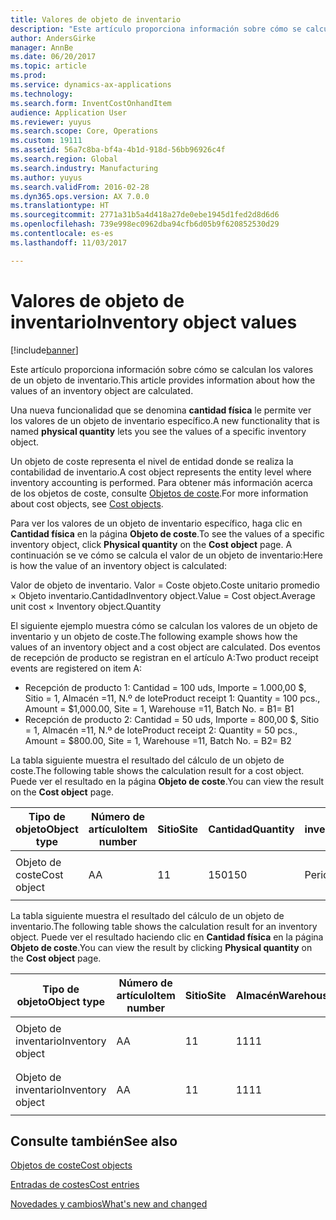 ```yaml
---
title: Valores de objeto de inventario
description: "Este artículo proporciona información sobre cómo se calculan los valores de un objeto de inventario."
author: AndersGirke
manager: AnnBe
ms.date: 06/20/2017
ms.topic: article
ms.prod: 
ms.service: dynamics-ax-applications
ms.technology: 
ms.search.form: InventCostOnhandItem
audience: Application User
ms.reviewer: yuyus
ms.search.scope: Core, Operations
ms.custom: 19111
ms.assetid: 56a7c8ba-bf4a-4b1d-918d-56bb96926c4f
ms.search.region: Global
ms.search.industry: Manufacturing
ms.author: yuyus
ms.search.validFrom: 2016-02-28
ms.dyn365.ops.version: AX 7.0.0
ms.translationtype: HT
ms.sourcegitcommit: 2771a31b5a4d418a27de0ebe1945d1fed2d8d6d6
ms.openlocfilehash: 739e998ec0962dba94cfb6d05b9f620852530d29
ms.contentlocale: es-es
ms.lasthandoff: 11/03/2017

---
```


# <a name="inventory-object-values"></a><span data-ttu-id="192e6-103">Valores de objeto de inventario</span><span class="sxs-lookup"><span data-stu-id="192e6-103">Inventory object values</span></span>

[!include[banner](../includes/banner.md)]


<span data-ttu-id="192e6-104">Este artículo proporciona información sobre cómo se calculan los valores de un objeto de inventario.</span><span class="sxs-lookup"><span data-stu-id="192e6-104">This article provides information about how the values of an inventory object are calculated.</span></span> 

<span data-ttu-id="192e6-105">Una nueva funcionalidad que se denomina **cantidad física** le permite ver los valores de un objeto de inventario específico.</span><span class="sxs-lookup"><span data-stu-id="192e6-105">A new functionality that is named **physical quantity** lets you see the values of a specific inventory object.</span></span> 

<span data-ttu-id="192e6-106">Un objeto de coste representa el nivel de entidad donde se realiza la contabilidad de inventario.</span><span class="sxs-lookup"><span data-stu-id="192e6-106">A cost object represents the entity level where inventory accounting is performed.</span></span> <span data-ttu-id="192e6-107">Para obtener más información acerca de los objetos de coste, consulte [Objetos de coste](cost-object.md).</span><span class="sxs-lookup"><span data-stu-id="192e6-107">For more information about cost objects, see [Cost objects](cost-object.md).</span></span> 

<span data-ttu-id="192e6-108">Para ver los valores de un objeto de inventario específico, haga clic en **Cantidad física** en la página **Objeto de coste**.</span><span class="sxs-lookup"><span data-stu-id="192e6-108">To see the values of a specific inventory object, click **Physical quantity** on the **Cost object** page.</span></span> <span data-ttu-id="192e6-109">A continuación se ve cómo se calcula el valor de un objeto de inventario:</span><span class="sxs-lookup"><span data-stu-id="192e6-109">Here is how the value of an inventory object is calculated:</span></span> 

<span data-ttu-id="192e6-110">Valor de objeto de inventario. Valor = Coste objeto.Coste unitario promedio × Objeto inventario.Cantidad</span><span class="sxs-lookup"><span data-stu-id="192e6-110">Inventory object.Value = Cost object.Average unit cost × Inventory object.Quantity</span></span> 

<span data-ttu-id="192e6-111">El siguiente ejemplo muestra cómo se calculan los valores de un objeto de inventario y un objeto de coste.</span><span class="sxs-lookup"><span data-stu-id="192e6-111">The following example shows how the values of an inventory object and a cost object are calculated.</span></span> <span data-ttu-id="192e6-112">Dos eventos de recepción de producto se registran en el artículo A:</span><span class="sxs-lookup"><span data-stu-id="192e6-112">Two product receipt events are registered on item A:</span></span>

-   <span data-ttu-id="192e6-113">Recepción de producto 1: Cantidad = 100 uds, Importe = 1.000,00 $, Sitio = 1, Almacén =11, N.º de lote</span><span class="sxs-lookup"><span data-stu-id="192e6-113">Product receipt 1: Quantity = 100 pcs., Amount = $1,000.00, Site = 1, Warehouse =11, Batch No.</span></span> <span data-ttu-id="192e6-114">= B1</span><span class="sxs-lookup"><span data-stu-id="192e6-114">= B1</span></span>
-   <span data-ttu-id="192e6-115">Recepción de producto 2: Cantidad = 50 uds, Importe = 800,00 $, Sitio = 1, Almacén =11, N.º de lote</span><span class="sxs-lookup"><span data-stu-id="192e6-115">Product receipt 2: Quantity = 50 pcs., Amount = $800.00, Site = 1, Warehouse =11, Batch No.</span></span> <span data-ttu-id="192e6-116">= B2</span><span class="sxs-lookup"><span data-stu-id="192e6-116">= B2</span></span>

<span data-ttu-id="192e6-117">La tabla siguiente muestra el resultado del cálculo de un objeto de coste.</span><span class="sxs-lookup"><span data-stu-id="192e6-117">The following table shows the calculation result for a cost object.</span></span> <span data-ttu-id="192e6-118">Puede ver el resultado en la página **Objeto de coste**.</span><span class="sxs-lookup"><span data-stu-id="192e6-118">You can view the result on the **Cost object** page.</span></span>

<table style="width:100%;">
<colgroup>
<col width="14%" />
<col width="14%" />
<col width="14%" />
<col width="14%" />
<col width="14%" />
<col width="14%" />
<col width="14%" />
</colgroup>
<thead>
<tr class="header">
<th><span data-ttu-id="192e6-119">Tipo de objeto</span><span class="sxs-lookup"><span data-stu-id="192e6-119">Object type</span></span></th>
<th><span data-ttu-id="192e6-120">Número de artículo</span><span class="sxs-lookup"><span data-stu-id="192e6-120">Item number</span></span></th>
<th><span data-ttu-id="192e6-121">Sitio</span><span class="sxs-lookup"><span data-stu-id="192e6-121">Site</span></span></th>
<th><span data-ttu-id="192e6-122">Cantidad</span><span class="sxs-lookup"><span data-stu-id="192e6-122">Quantity</span></span></th>
<th><span data-ttu-id="192e6-123">Unidad de inventario</span><span class="sxs-lookup"><span data-stu-id="192e6-123">Inventory unit</span></span></th>
<th><span data-ttu-id="192e6-124">Valor</span><span class="sxs-lookup"><span data-stu-id="192e6-124">Value</span></span></th>
<th><span data-ttu-id="192e6-125">Coste unitario promedio</span><span class="sxs-lookup"><span data-stu-id="192e6-125">Average unit cost</span></span></th>
</tr>
</thead>
<tbody>
<tr class="odd">
<td><span data-ttu-id="192e6-126">Objeto de coste</span><span class="sxs-lookup"><span data-stu-id="192e6-126">Cost object</span></span></td>
<td><span data-ttu-id="192e6-127">A</span><span class="sxs-lookup"><span data-stu-id="192e6-127">A</span></span></td>
<td><span data-ttu-id="192e6-128">1</span><span class="sxs-lookup"><span data-stu-id="192e6-128">1</span></span></td>
<td><span data-ttu-id="192e6-129">150</span><span class="sxs-lookup"><span data-stu-id="192e6-129">150</span></span></td>
<td><span data-ttu-id="192e6-130">Periodos</span><span class="sxs-lookup"><span data-stu-id="192e6-130">Pcs.</span></span></td>
<td><p><span data-ttu-id="192e6-131">1800,00 $</span><span class="sxs-lookup"><span data-stu-id="192e6-131">$1800.00</span></span></p></td>
<td><p><span data-ttu-id="192e6-132">12,00 $</span><span class="sxs-lookup"><span data-stu-id="192e6-132">$12.00</span></span></p></td>
</tr>
</tbody>
</table>

<span data-ttu-id="192e6-133">La tabla siguiente muestra el resultado del cálculo de un objeto de inventario.</span><span class="sxs-lookup"><span data-stu-id="192e6-133">The following table shows the calculation result for an inventory object.</span></span> <span data-ttu-id="192e6-134">Puede ver el resultado haciendo clic en **Cantidad física** en la página **Objeto de coste**.</span><span class="sxs-lookup"><span data-stu-id="192e6-134">You can view the result by clicking **Physical quantity** on the **Cost object** page.</span></span>

<table style="width:100%;">
<colgroup>
<col width="11%" />
<col width="11%" />
<col width="11%" />
<col width="11%" />
<col width="11%" />
<col width="11%" />
<col width="11%" />
<col width="11%" />
<col width="11%" />
</colgroup>
<thead>
<tr class="header">
<th><span data-ttu-id="192e6-135">Tipo de objeto</span><span class="sxs-lookup"><span data-stu-id="192e6-135">Object type</span></span></th>
<th><span data-ttu-id="192e6-136">Número de artículo</span><span class="sxs-lookup"><span data-stu-id="192e6-136">Item number</span></span></th>
<th><span data-ttu-id="192e6-137">Sitio</span><span class="sxs-lookup"><span data-stu-id="192e6-137">Site</span></span></th>
<th><span data-ttu-id="192e6-138">Almacén</span><span class="sxs-lookup"><span data-stu-id="192e6-138">Warehouse</span></span></th>
<th><span data-ttu-id="192e6-139">N.º de lote</span><span class="sxs-lookup"><span data-stu-id="192e6-139">Batch No.</span></span></th>
<th><span data-ttu-id="192e6-140">Cantidad</span><span class="sxs-lookup"><span data-stu-id="192e6-140">Quantity</span></span></th>
<th><span data-ttu-id="192e6-141">Unidad de inventario</span><span class="sxs-lookup"><span data-stu-id="192e6-141">Inventory unit</span></span></th>
<th><span data-ttu-id="192e6-142">Valor</span><span class="sxs-lookup"><span data-stu-id="192e6-142">Value</span></span></th>
<th><span data-ttu-id="192e6-143">Coste unitario promedio</span><span class="sxs-lookup"><span data-stu-id="192e6-143">Average unit cost</span></span></th>
</tr>
</thead>
<tbody>
<tr class="odd">
<td><span data-ttu-id="192e6-144">Objeto de inventario</span><span class="sxs-lookup"><span data-stu-id="192e6-144">Inventory object</span></span></td>
<td><span data-ttu-id="192e6-145">A</span><span class="sxs-lookup"><span data-stu-id="192e6-145">A</span></span></td>
<td><span data-ttu-id="192e6-146">1</span><span class="sxs-lookup"><span data-stu-id="192e6-146">1</span></span></td>
<td><span data-ttu-id="192e6-147">11</span><span class="sxs-lookup"><span data-stu-id="192e6-147">11</span></span></td>
<td><span data-ttu-id="192e6-148">B1</span><span class="sxs-lookup"><span data-stu-id="192e6-148">B1</span></span></td>
<td><span data-ttu-id="192e6-149">100</span><span class="sxs-lookup"><span data-stu-id="192e6-149">100</span></span></td>
<td><span data-ttu-id="192e6-150">Periodos</span><span class="sxs-lookup"><span data-stu-id="192e6-150">Pcs.</span></span></td>
<td><p><span data-ttu-id="192e6-151">1200,00 $</span><span class="sxs-lookup"><span data-stu-id="192e6-151">$1200.00</span></span></p></td>
<td><p><span data-ttu-id="192e6-152">12,00 $</span><span class="sxs-lookup"><span data-stu-id="192e6-152">$12.00</span></span></p></td>
</tr>
<tr class="even">
<td><span data-ttu-id="192e6-153">Objeto de inventario</span><span class="sxs-lookup"><span data-stu-id="192e6-153">Inventory object</span></span></td>
<td><span data-ttu-id="192e6-154">A</span><span class="sxs-lookup"><span data-stu-id="192e6-154">A</span></span></td>
<td><span data-ttu-id="192e6-155">1</span><span class="sxs-lookup"><span data-stu-id="192e6-155">1</span></span></td>
<td><span data-ttu-id="192e6-156">11</span><span class="sxs-lookup"><span data-stu-id="192e6-156">11</span></span></td>
<td><span data-ttu-id="192e6-157">B2</span><span class="sxs-lookup"><span data-stu-id="192e6-157">B2</span></span></td>
<td><span data-ttu-id="192e6-158">50</span><span class="sxs-lookup"><span data-stu-id="192e6-158">50</span></span></td>
<td><span data-ttu-id="192e6-159">Periodos</span><span class="sxs-lookup"><span data-stu-id="192e6-159">Pcs.</span></span></td>
<td><p><span data-ttu-id="192e6-160">600,00 $</span><span class="sxs-lookup"><span data-stu-id="192e6-160">$600.00</span></span></p></td>
<td><p><span data-ttu-id="192e6-161">12,00 $</span><span class="sxs-lookup"><span data-stu-id="192e6-161">$12.00</span></span></p></td>
</tr>
</tbody>
</table>



<a name="see-also"></a><span data-ttu-id="192e6-162">Consulte también</span><span class="sxs-lookup"><span data-stu-id="192e6-162">See also</span></span>
--------

[<span data-ttu-id="192e6-163">Objetos de coste</span><span class="sxs-lookup"><span data-stu-id="192e6-163">Cost objects</span></span>](cost-object.md)

[<span data-ttu-id="192e6-164">Entradas de costes</span><span class="sxs-lookup"><span data-stu-id="192e6-164">Cost entries</span></span>](cost-entries.md)

[<span data-ttu-id="192e6-165">Novedades y cambios</span><span class="sxs-lookup"><span data-stu-id="192e6-165">What's new and changed</span></span>](../../fin-and-ops/get-started/whats-new-changed.md)




